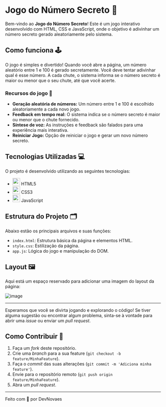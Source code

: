 # Jogo do Número Secreto 🎯

Bem-vindo ao **Jogo do Número Secreto**! Este é um jogo interativo desenvolvido com HTML, CSS e JavaScript, onde o objetivo é adivinhar um número secreto gerado aleatoriamente pelo sistema. 

## Como funciona 🕹️

O jogo é simples e divertido! Quando você abre a página, um número aleatório entre 1 e 100 é gerado secretamente. Você deve tentar adivinhar qual é esse número. A cada chute, o sistema informa se o número secreto é maior ou menor que o seu chute, até que você acerte.

### Recursos do jogo 🚀
- **Geração aleatória de números:** Um número entre 1 e 100 é escolhido aleatoriamente a cada novo jogo.
- **Feedback em tempo real:** O sistema indica se o número secreto é maior ou menor que o chute fornecido.
- **Síntese de voz:** As instruções e feedback são falados para uma experiência mais interativa.
- **Reiniciar Jogo:** Opção de reiniciar o jogo e gerar um novo número secreto.

## Tecnologias Utilizadas 💻

O projeto é desenvolvido utilizando as seguintes tecnologias:

- <img src="https://www.w3.org/html/logo/downloads/HTML5_Badge_32.png" width="24" height="24"> HTML5
- <img src="https://upload.wikimedia.org/wikipedia/commons/6/62/CSS3_logo.svg" width="24" height="24"> CSS3
- <img src="https://upload.wikimedia.org/wikipedia/commons/6/6a/JavaScript-logo.png" width="24" height="24"> JavaScript

## Estrutura do Projeto 🗂️

Abaixo estão os principais arquivos e suas funções:

- `index.html`: Estrutura básica da página e elementos HTML.
- `style.css`: Estilização da página.
- `app.js`: Lógica do jogo e manipulação do DOM.

## Layout 🖼️

Aqui está um espaço reservado para adicionar uma imagem do layout da página:

![image](https://github.com/user-attachments/assets/7601197b-a998-4b5c-87ba-0427fa24cbc5)

---

Esperamos que você se divirta jogando e explorando o código! Se tiver alguma sugestão ou encontrar algum problema, sinta-se à vontade para abrir uma _issue_ ou enviar um _pull request_.

## Como Contribuir 🌟

1. Faça um _fork_ deste repositório.
2. Crie uma _branch_ para a sua feature (`git checkout -b feature/MinhaFeature`).
3. Faça o _commit_ das suas alterações (`git commit -m 'Adiciona minha feature'`).
4. Envie para o repositório remoto (`git push origin feature/MinhaFeature`).
5. Abra um _pull request_.

---

Feito com 💙 por DevNovaes

